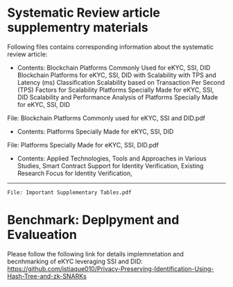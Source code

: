 # Systematic Review article supplementry materials

Following files contains corresponding information about the systematic review article:
*  Contents: 
Blockchain Platforms Commonly Used for eKYC, SSI, DID
Blockchain Platforms for eKYC, SSI, DID with Scalability with TPS and Latency (ms)
Classification Scalability based on Transaction Per Second (TPS)
Factors for Scalability
Platforms Specially Made for eKYC, SSI, DID
Scalability and Performance Analysis of Platforms Specially Made for eKYC, SSI, DID

  File: Blockchain Platforms Commonly used for eKYC, SSI and DID.pdf  


 *  Contents:  Platforms Specially Made for eKYC, SSI, DID
   
   File: Platforms Specially Made for eKYC, SSI, DID.pdf 

   *  Contents:  Applied Technologies, Tools and Approaches in Various Studies, Smart Contract Support for Identity Verification, Existing Research Focus for Identity Verification, 

   ---
    File: Important Supplementary Tables.pdf
    

# Benchmark: Deplpyment and Evalueation

Please follow the following link for details implemnetation and becnhmarking of eKYC leveraging SSI and DID:
https://github.com/istiaque010/Privacy-Preserving-Identification-Using-Hash-Tree-and-zk-SNARKs 
